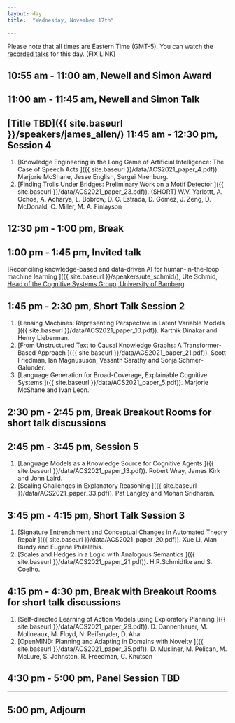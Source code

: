 ```yaml
---
layout: day
title:  "Wednesday, November 17th"

---
```


Please note that all times are Eastern Time (GMT-5). You can watch the [recorded talks](https://www.youtube.com/playlist?list=PL-1wKlUbAzGTjZjLcOduALuoZ3aupVSqe) for this day.  (FIX LINK)


10:55 am - 11:00 am, Newell and Simon Award
----
11:00 am - 11:45 am, Newell and Simon Talk
-----
[Title TBD]({{ site.baseurl }}/speakers/james_allen/)
11:45 am - 12:30 pm, Session 4
-----
1. [Knowledge Engineering in the Long Game of Artificial Intelligence: The Case of Speech Acts ]({{
   site.baseurl }}/data/ACS2021_paper_4.pdf)). Marjorie McShane, Jesse
   English, Sergei Nirenburg.
2. [Finding Trolls Under Bridges: Preliminary Work on a Motif Detector ]({{
   site.baseurl }}/data/ACS2021_paper_23.pdf)). (SHORT) W.V. Yarlottt, A. Ochoa,
   A. Acharya, L. Bobrow, D. C. Estrada, D. Gomez, J. Zeng, D. McDonald,
   C. Miller, M. A. Finlayson


12:30 pm - 1:00 pm, Break
-----

1:00 pm - 1:45 pm, Invited talk
-----

<!-- ###### Chaired by TBD -->
[Reconciling knowledge-based and data-driven AI for human-in-the-loop machine learning ]({{ site.baseurl }}/speakers/ute_schmid/),
Ute Schmid, [Head of the Cognitive Systems Group, University of Bamberg](https://www.uni-bamberg.de/en/cogsys/schmid/)  
<!-- [[#invited-talk-gigerenzer]](https://acs-2020.slack.com/archives/C018JJACEBW)  FIX slack links -->


<!-- ******************* work to here -->

1:45 pm - 2:30 pm, Short Talk Session 2
-----

1. [Lensing Machines: Representing Perspective in Latent Variable Models ]({{
   site.baseurl }}/data/ACS2021_paper_10.pdf)). Karthik Dinakar and Henry Lieberman.
2. [From Unstructured Text to Causal Knowledge Graphs: A Transformer-Based Approach ]({{
   site.baseurl }}/data/ACS2021_paper_21.pdf)). Scott Friedman, Ian
   Magnususon, Vasanth Sarathy and Sonja Schmer-Galunder.
3. [Language Generation for Broad-Coverage, Explainable Cognitive Systems ]({{ site.baseurl
   }}/data/ACS2021_paper_5.pdf)). Marjorie McShane and Ivan Leon.

2:30 pm - 2:45 pm, Break Breakout Rooms for short talk discussions
----

2:45 pm - 3:45 pm, Session 5
-----
1. [Language Models as a Knowledge Source for Cognitive Agents ]({{
   site.baseurl }}/data/ACS2021_paper_13.pdf)). Robert Wray, James Kirk and John Laird.
2. [Scaling Challenges in Explanatory Reasoning ]({{ site.baseurl
   }}/data/ACS2021_paper_33.pdf)). Pat Langley and Mohan Sridharan.

3:45 pm - 4:15 pm, Short Talk Session 3
----
1. [Signature Entrenchment and Conceptual Changes in Automated Theory Repair ]({{
   site.baseurl }}/data/ACS2021_paper_20.pdf)). Xue Li, Alan Bundy and Eugene Philalithis.
2. [Scales and Hedges in a Logic with Analogous Semantics ]({{ site.baseurl
   }}/data/ACS2021_paper_21.pdf)). H.R.Schmidtke and S. Coelho.


4:15 pm - 4:30 pm, Break with Breakout Rooms for short talk discussions
----
1. [Self-directed Learning of Action Models using Exploratory Planning ]({{ site.baseurl }}/data/ACS2021_paper_29.pdf)). D. Dannenhauer, M. Molineaux, M. Floyd, N. Reifsnyder, D. Aha.
2. [OpenMIND: Planning and Adapting in Domains with Novelty ]({{
   site.baseurl }}/data/ACS2021_paper_35.pdf)). D. Musliner, M. Pelican,
   M. McLure, S. Johnston, R. Freedman, C. Knutson

4:30 pm - 5:00 pm, Panel Session TBD
----


-----
5:00 pm, Adjourn
----
